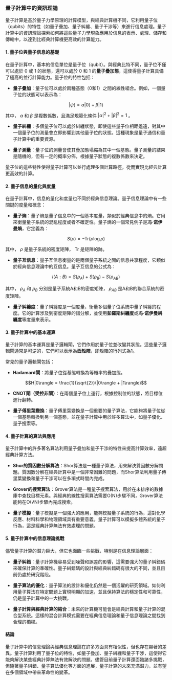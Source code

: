 ### 量子計算中的資訊理論

量子計算是基於量子力學原理的計算模型，與經典計算機不同，它利用量子位（qubits）的特性（如量子疊加、量子糾纏、量子干涉等）來進行信息處理。量子計算中的資訊理論探索如何將這些量子力學現象應用於信息的表示、處理、儲存和傳輸中，以達到比經典計算機更高效的計算能力。

#### **1. 量子位與量子信息的基礎**

在量子計算中，基本的信息單位是量子位（qubit）。與經典比特不同，量子位不僅可以處於 0 或 1 的狀態，還可以處於 0 和 1 的**量子疊加態**，這使得量子計算具備了極高的並行計算能力。量子位的特性包括：

- **量子疊加**：量子位可以處於兩種基態（0和1）之間的線性組合。例如，一個量子位的狀態可以表示為：
  
```math
|\psi\rangle = \alpha |0\rangle + \beta |1\rangle
```

  其中， $`\alpha`$  和  $`\beta`$  是複數係數，且滿足規範化條件  $`|\alpha|^2 + |\beta|^2 = 1`$ 。

- **量子糾纏**：多個量子位可以處於糾纏狀態，即使這些量子位相距遙遠，對其中一個量子位的測量會立即影響到其他量子位的狀態。這種現象是量子通信和量子計算中的重要資源。

- **量子測量**：量子位的測量會使其疊加態塌縮為其中一個基態。量子測量的結果是隨機的，但有一定的概率分佈，根據量子狀態的複數係數來決定。

量子位的這些特性使得量子計算可以並行處理多個計算路徑，從而實現比經典計算更高效的計算。

#### **2. 量子信息的量化與度量**

在量子計算中，信息的量化和度量也不同於經典信息理論。量子信息理論中有一些關鍵的度量和概念：

- **量子熵**：量子熵是量子信息中的一個基本度量，類似於經典信息中的熵。它用來衡量量子系統的混亂程度或者不確定性。量子熵的一個常見例子是**冯·诺伊曼熵**，它定義為：
  
```math
S(\rho) = -\text{Tr}(\rho \log \rho)
```

  其中， $`\rho`$  是量子系統的密度矩陣， $`\text{Tr}`$  是矩陣的跡。

- **量子互信息**：量子互信息衡量的是兩個量子系統之間的信息共享程度，它類似於經典信息理論中的互信息。量子互信息的公式為：
  
```math
I(A:B) = S(\rho_A) + S(\rho_B) - S(\rho_{AB})
```

  其中， $`\rho_A`$  和  $`\rho_B`$  分別是量子系統A和B的密度矩陣， $`\rho_{AB}`$  是A和B的聯合系統的密度矩陣。

- **量子糾纏度**：量子糾纏度是一個度量，衡量多個量子位系統中量子糾纏的程度。它的計算涉及到密度矩陣的譜分解，並使用**彭羅斯糾纏度**或**冯·诺伊曼糾纏度**等度量來表示。

#### **3. 量子計算中的基本運算**

量子計算的基本運算是量子邏輯閘，它們作用於量子位並改變其狀態。這些量子邏輯閘通常是可逆的，它們可以表示為**酉矩陣**，即矩陣的行列式為1。

常見的量子邏輯閘包括：

- **Hadamard閘**：將量子位從基態轉換為等概率的疊加態。
  
```math
H|0\rangle = \frac{1}{\sqrt{2}}(|0\rangle + |1\rangle)
```


- **CNOT閘（受控非閘）**：在兩個量子位上運行，根據控制位的狀態，將目標位進行翻轉。
  
- **量子傅里葉變換**：量子傅里葉變換是一個重要的量子算法，它能夠將量子位從一個基態轉換到另一個基態，並在量子計算中用於許多算法中，如量子優化、量子搜索等。

#### **4. 量子計算的算法與應用**

量子計算中的許多著名算法利用量子疊加和量子干涉的特性來提高計算效率，遠超經典計算方法。

- **Shor的質因數分解算法**：Shor算法是一種量子算法，用來解決質因數分解問題。質因數分解在經典計算中是一個非常困難的問題，而Shor算法利用量子傅里葉變換和量子干涉可以在多項式時間內完成。

- **Grover的搜索算法**：Grover算法是一種量子搜索算法，用於在未排序的數據庫中查找目標元素。與經典的線性搜索算法需要O(N)步驟不同，Grover算法能夠在O(√N)步驟內完成搜索。

- **量子模擬**：量子模擬是一個強大的應用，能夠模擬量子系統的行為，這對化學反應、材料科學和物理領域具有重要意義。量子計算可以模擬多體系統的量子行為，這是經典計算無法有效處理的問題。

#### **5. 量子計算中的信息理論挑戰**

儘管量子計算的潛力巨大，但它也面臨一些挑戰，特別是在信息理論層面：

- **量子糾錯**：量子計算機容易受到噪聲和誤差的影響，這需要強大的量子糾錯碼來確保計算的準確性。量子糾錯碼的設計與經典糾錯碼有很大的不同，並且目前仍處於研究階段。

- **量子算法的優化**：量子算法的設計和優化仍然是一個活躍的研究領域。如何利用量子算法在特定問題上實現明顯的加速，並且保持算法的穩定性和可靠性，仍是量子計算中的一大挑戰。

- **量子計算與經典計算的結合**：未來的計算機可能會是經典計算和量子計算的混合型系統。這樣的混合計算模式需要在經典信息理論和量子信息理論之間找到合理的橋樑。

#### **結論**

量子計算中的信息理論與經典信息理論在許多方面具有相似性，但也存在顯著的差異。量子計算利用了量子位的特性，如量子疊加、量子糾纏和量子干涉，這使得它能夠解決某些經典計算無法有效解決的問題。儘管目前量子計算還面臨諸多挑戰，但隨著量子糾錯、量子算法優化等方面的進展，量子計算的未來充滿潛力，並有望在多個領域中帶來革命性的變革。